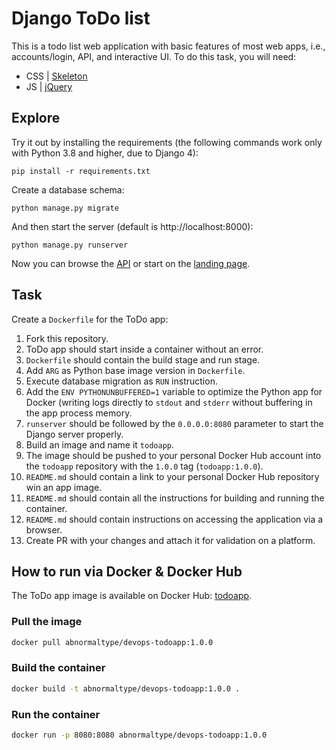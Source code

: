 # Django ToDo list

This is a todo list web application with basic features of most web apps, i.e., accounts/login, API, and interactive UI. To do this task, you will need:

- CSS | [Skeleton](http://getskeleton.com/)
- JS  | [jQuery](https://jquery.com/)

## Explore

Try it out by installing the requirements (the following commands work only with Python 3.8 and higher, due to Django 4):

```
pip install -r requirements.txt
```

Create a database schema:

```
python manage.py migrate
```

And then start the server (default is http://localhost:8000):

```
python manage.py runserver
```

Now you can browse the [API](http://localhost:8000/api/) or start on the [landing page](http://localhost:8000/).

## Task

Create a `Dockerfile` for the ToDo app:

1. Fork this repository.
1. ToDo app should start inside a container without an error.
1. `Dockerfile` should contain the build stage and run stage.
1. Add `ARG` as Python base image version in `Dockerfile`.
1. Execute database migration as `RUN` instruction.
1. Add the `ENV PYTHONUNBUFFERED=1` variable to optimize the Python app for Docker (writing logs directly to `stdout` and `stderr` without buffering in the app process memory.
1. `runserver` should be followed by the `0.0.0.0:8080` parameter to start the Django server properly.
1. Build an image and name it `todoapp`.
1. The image should be pushed to your personal Docker Hub account into the `todoapp` repository with the `1.0.0` tag (`todoapp:1.0.0`).
1. `README.md` should contain a link to your personal Docker Hub repository win an app image.
1. `README.md` should contain all the instructions for building and running the container.
1. `README.md` should contain instructions on accessing the application via a browser.
1. Create PR with your changes and attach it for validation on a platform.

## How to run via Docker & Docker Hub

The ToDo app image is available on Docker Hub: [todoapp](https://hub.docker.com/repository/docker/abnormaltype/devops-todoapp/general).

### Pull the image

```bash
docker pull abnormaltype/devops-todoapp:1.0.0
```

### Build the container

```bash
docker build -t abnormaltype/devops-todoapp:1.0.0 .
```

### Run the container

```bash
docker run -p 8080:8080 abnormaltype/devops-todoapp:1.0.0
```
